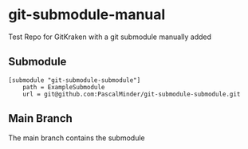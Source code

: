 # git-submodule-manual
Test Repo for GitKraken with a git submodule manually added

## Submodule
```
[submodule "git-submodule-submodule"]
	path = ExampleSubmodule
	url = git@github.com:PascalMinder/git-submodule-submodule.git
```

## Main Branch
The main branch contains the submodule

